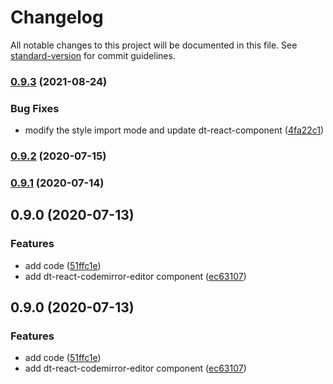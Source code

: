 # Changelog

All notable changes to this project will be documented in this file. See [standard-version](https://github.com/conventional-changelog/standard-version) for commit guidelines.

### [0.9.3](https://github.com/DTStack/dt-react-codemirror-editor/compare/v0.9.2...v0.9.3) (2021-08-24)


### Bug Fixes

* modify the style import mode and update dt-react-component ([4fa22c1](https://github.com/DTStack/dt-react-codemirror-editor/commit/4fa22c154140c851477d5cda0ebe471240551d9a))

### [0.9.2](https://github.com/DTStack/dt-react-codemirror-editor/compare/v0.9.1...v0.9.2) (2020-07-15)

### [0.9.1](https://github.com/DTStack/dt-react-codemirror-editor/compare/v0.9.0...v0.9.1) (2020-07-14)

## 0.9.0 (2020-07-13)


### Features

* add code ([51ffc1e](https://github.com/DTStack/dt-react-codemirror-editor/commit/51ffc1e133fa07df211025afb2fb68ba65d0e420))
* add dt-react-codemirror-editor component ([ec63107](https://github.com/DTStack/dt-react-codemirror-editor/commit/ec631076370b19c376cc611fc117d457295e510e))

## 0.9.0 (2020-07-13)


### Features

* add code ([51ffc1e](https://github.com/DTStack/dt-react-codemirror-editor/commit/51ffc1e133fa07df211025afb2fb68ba65d0e420))
* add dt-react-codemirror-editor component ([ec63107](https://github.com/DTStack/dt-react-codemirror-editor/commit/ec631076370b19c376cc611fc117d457295e510e))
